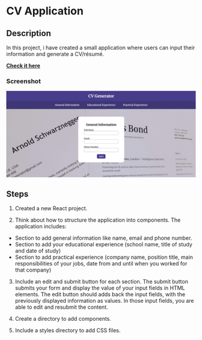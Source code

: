 # CV Application
## Description
In this project, i have created a small application where users can input their information and generate a CV/résumé.

**[Check it here](https://cesar-a-delacruz-cv-application.netlify.app/)**

### Screenshot
![screenshot](./public/screenshot.png)

## Steps
1. Created a new React project.

2. Think about how to structure the application into components. The application includes:
- Section to add general information like name, email and phone number.
- Section to add your educational experience (school name, title of study and date of study)
- Section to add practical experience (company name, position title, main responsibilities of your jobs, date from and until when you worked for that company)

3. Include an edit and submit button for each section. The submit button submits your form and display the value of your input fields in HTML elements. The edit button should adds back the input fields, with the previously displayed information as values. In those input fields, you are able to edit and resubmit the content.

4. Create a directory to add components.

5. Include a styles directory to add CSS files.